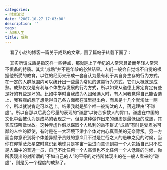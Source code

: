 ```yaml
---
categories:
- 时空波动
date: '2007-10-27 17:03:00'
description: ''
tags:
- 品味人生
title: 成熟
---
```

    看了小赵的博客一篇关于成熟的文章，回了篇帖子转载下面了：



    其实所谓成熟是指这样一些特点，那就是上了年纪的人常常具备而年轻人常常不惧备的特质。其实“成熟”并不是年龄的必然结果。人们一般会自觉或不自觉的根据他所受的教育，以往的经历来形成一套自认为最有利于其自身生存的行为方式。在一定的人群范围内可以统计出一些最为常见的这类行为方式，它们大概就是成熟。成熟仅仅是有利与个体生存发展的行为方式，所以如果从道德上界定肯定有些是好的有些是坏的。比如中学时当我成为入团候选人时，有人问我觉得自己能否选上，我客观的想了想觉得自己各方面都在班里挺出色，而且是十几个就淘汰一两个，所以就说肯定可以选上。结果我就是那个唯一被淘汰的人，落选理由“不谦虚”。所以自那以后我会尽量的表现的“谦虚”以符合多数人的胃口。谦虚在中国的文化中会被认为是成熟的表现之一，但是这种做作出来的谦虚是最低级的成熟，其实应该叫做世故。这种弄虚作假以谋取个人私利的岳不群式“成熟”有时是受卑劣可鄙的人性的驱使，有时是在一大环境下渺小个体对内心真善美的无奈背叛。另一方面当你意识到将个体差异赋予贵贱的意义只不过是世俗之人的愚昧之见的时候，当你在仰望茫茫星空时意识到地球只是宇宙一尘进而意识到每一个人包括自己只不过是人海中的普通一员，自己不比任何一个人高贵也不比任何一个人低贱的时候，你所表现出的对所谓的“不如自己的人”的平等的对待所体现出的在一般人看来的“谦虚”，则是另一个程度的成熟了。

